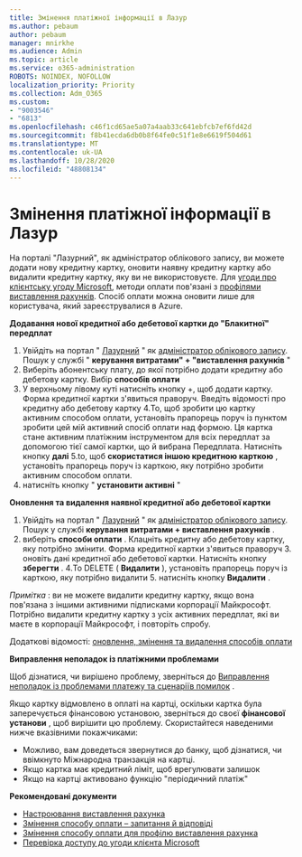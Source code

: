```yaml
---
title: Змінення платіжної інформації в Лазур
ms.author: pebaum
author: pebaum
manager: mnirkhe
ms.audience: Admin
ms.topic: article
ms.service: o365-administration
ROBOTS: NOINDEX, NOFOLLOW
localization_priority: Priority
ms.collection: Adm_O365
ms.custom:
- "9003546"
- "6813"
ms.openlocfilehash: c46f1cd65ae5a07a4aab33c641ebfcb7ef6fd42d
ms.sourcegitcommit: f8b41ecda6db0b8f64fe0c51f1e8e6619f504d61
ms.translationtype: MT
ms.contentlocale: uk-UA
ms.lasthandoff: 10/28/2020
ms.locfileid: "48808134"
---
```

# <a name="change-payment-information-in-azure"></a>Змінення платіжної інформації в Лазур

На порталі "Лазурний", як адміністратор облікового запису, ви можете додати нову кредитну картку, оновити наявну кредитну картку або видалити кредитну картку, яку ви не використовуєте. Для [угоди про клієнтську угоду Microsoft](https://docs.microsoft.com/azure/billing/billing-how-to-change-credit-card?WT.mc_id=Portal-Microsoft_Azure_Support#check-access-to-a-microsoft-customer-agreement), методи оплати пов'язані з [профілями виставлення рахунків](https://docs.microsoft.com/azure/billing/billing-how-to-change-credit-card?WT.mc_id=Portal-Microsoft_Azure_Support#change-payment-method-for-a-billing-profile). Спосіб оплати можна оновити лише для користувача, який зареєструвалися в Azure.

**Додавання нової кредитної або дебетової картки до "Блакитної" передплат**

1. Увійдіть на портал " [Лазурний](https://portal.azure.com/) " як [адміністратор облікового запису](https://docs.microsoft.com/azure/billing/billing-subscription-transfer?WT.mc_id=Portal-Microsoft_Azure_Support#whoisaa). Пошук у службі " **керування витратами" + "виставлення рахунків** "
2. Виберіть абонентську плату, до якої потрібно додати кредитну або дебетову картку. Вибір **способів оплати**
3. У верхньому лівому куті натисніть кнопку +, щоб додати картку. Форма кредитної картки з'явиться праворуч. Введіть відомості про кредитну або дебетову картку 4.To, щоб зробити цю картку активним способом оплати, установіть прапорець поруч із пунктом зробити цей мій активний спосіб оплати над формою. Ця картка стане активним платіжним інструментом для всіх передплат за допомогою тієї самої картки, що й вибрана Передплата. Натисніть кнопку **далі** 5.to, щоб **скористатися іншою кредитною карткою** , установіть прапорець поруч із карткою, яку потрібно зробити активним способом оплати.
6. натисніть кнопку " **установити активні** "

**Оновлення та видалення наявної кредитної або дебетової картки**

1. Увійдіть на портал " [Лазурний](https://portal.azure.com/) " як [адміністратор облікового запису](https://docs.microsoft.com/azure/billing/billing-subscription-transfer?WT.mc_id=Portal-Microsoft_Azure_Support#whoisaa). Пошук у службі **керування витратами + виставлення рахунків** .
2. виберіть **способи оплати** . Клацніть кредитну або дебетову картку, яку потрібно змінити. Форма кредитної картки з'явиться праворуч 3. оновіть дані кредитної або дебетової картки. Натисніть кнопку **зберегти** .
4.To DELETE ( **Видалити** ), установіть прапорець поруч із карткою, яку потрібно видалити 5. натисніть кнопку **Видалити** .

_Примітка_ : ви не можете видалити кредитну картку, якщо вона пов'язана з іншими активними підписками корпорації Майкрософт. Потрібно видалити кредитну картку з усіх активних передплат, які ви маєте в корпорації Майкрософт, і повторіть спробу.

Додаткові відомості: [оновлення, змінення та видалення способів оплати](https://docs.microsoft.com/azure/billing/billing-how-to-change-credit-card?WT.mc_id=Portal-Microsoft_Azure_Support)

**Виправлення неполадок із платіжними проблемами**

Щоб дізнатися, чи вирішено проблему, зверніться до [Виправлення неполадок із проблемами платежу та сценаріїв помилок](https://support.microsoft.com/help/4505172/troubleshooting-payment-issues) .

Якщо картку відмовлено в оплаті на картці, оскільки картка була заперечується фінансовою установою, зверніться до своєї **фінансової установи** , щоб вирішити цю проблему. Скористайтеся наведеними нижче вказівними покажчиками:

- Можливо, вам доведеться звернутися до банку, щоб дізнатися, чи ввімкнуто Міжнародна транзакція на картці.
- Якщо картка має кредитний ліміт, щоб врегулювати залишок
- Якщо на картці активовано функцію "періодичний платіж"

**Рекомендовані документи**

- [Настроювання виставлення рахунка](https://azure.microsoft.com/pricing/invoicing/)
- [Змінення способу оплати – запитання й відповіді](https://docs.microsoft.com/azure/billing/billing-how-to-change-credit-card?WT.mc_id=Portal-Microsoft_Azure_Support#frequently-asked-questions)
- [Змінення способу оплати для профілю виставлення рахунка](https://docs.microsoft.com/azure/billing/billing-how-to-change-credit-card?WT.mc_id=Portal-Microsoft_Azure_Support#change-payment-method-for-a-billing-profile)
- [Перевірка доступу до угоди клієнта Microsoft](https://docs.microsoft.com/azure/billing/billing-how-to-change-credit-card?WT.mc_id=Portal-Microsoft_Azure_Support#check-access-to-a-microsoft-customer-agreement)